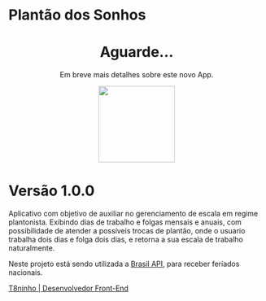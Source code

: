 # Plantão dos Sonhos
<div align="center">
  <h1>Aguarde...</h1>
  <p>Em breve mais detalhes sobre este novo App.</p>
  <img align="center" height="150" src="https://www.blogson.com.br/wp-content/uploads/2017/10/loading-gif-transparent-10.gif"  />
</div>

# Versão 1.0.0

Aplicativo com objetivo de auxiliar no gerenciamento de escala em regime plantonista.
Exibindo dias de trabalho e folgas mensais e anuais, com possibilidade de atender a possíveis trocas de plantão, onde o usuario trabalha dois dias e folga dois dias, e retorna a sua escala de trabalho naturalmente.

<p>Neste projeto está sendo utilizada a <a href="https://brasilapi.com.br/">Brasil API</a>, para receber feriados nacionais.</p>

<a href="http://t8ninho.com/">T8ninho | Desenvolvedor Front-End</a>
